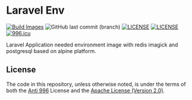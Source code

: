 # Laravel Env
[![Build Images](https://github.com/StarUbiquitous/laravel-env/actions/workflows/build.yml/badge.svg)](https://github.com/StarUbiquitous/laravel-env/actions/workflows/build.yml)
![GitHub last commit (branch)](https://img.shields.io/github/last-commit/starubiquitous/laravel-env/main?style=flat-square)
[![LICENSE](https://img.shields.io/badge/License-Anti%20996-blue.svg?style=flat-square)](https://github.com/996icu/996.ICU/blob/master/LICENSE)
[![LICENSE](https://img.shields.io/badge/License-Apache--2.0-green.svg?style=flat-square)](LICENSE-APACHE)
[![996.icu](https://img.shields.io/badge/Link-996.icu-red.svg?style=flat-square)](https://996.icu)

Laravel Application needed environment image with redis imagick and postgresql based on alpine platform.

## License

The code in this repository, unless otherwise noted, is under the terms of both the [Anti 996](https://github.com/996icu/996.ICU/blob/master/LICENSE) License and the [Apache License (Version 2.0)]().
